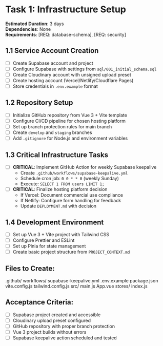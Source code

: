 # Task 1: Infrastructure Setup

**Estimated Duration**: 3 days  
**Dependencies**: None  
**Requirements**: [REQ: database-schema], [REQ: security]

## 1.1 Service Account Creation
- [ ] Create Supabase account and project
- [ ] Configure Supabase with settings from `sql/001_initial_schema.sql`
- [ ] Create Cloudinary account with unsigned upload preset
- [ ] Create hosting account (Vercel/Netlify/Cloudflare Pages)
- [ ] Store credentials in `.env.example` format

## 1.2 Repository Setup
- [ ] Initialize GitHub repository from Vue 3 + Vite template
- [ ] Configure CI/CD pipeline for chosen hosting platform
- [ ] Set up branch protection rules for main branch
- [ ] Create `develop` and `staging` branches
- [ ] Add `.gitignore` for Node.js and environment variables

## 1.3 Critical Infrastructure Tasks
- [ ] **CRITICAL**: Implement GitHub Action for weekly Supabase keepalive
  - Create `.github/workflows/supabase-keepalive.yml`
  - Schedule cron job: `0 0 * * 0` (weekly Sunday)
  - Execute: `SELECT 1 FROM users LIMIT 1;`
- [ ] **CRITICAL**: Finalize hosting platform decision
  - If Vercel: Document commercial use compliance
  - If Netlify: Configure form handling for feedback
  - Update `DEPLOYMENT.md` with decision

## 1.4 Development Environment
- [ ] Set up Vue 3 + Vite project with Tailwind CSS
- [ ] Configure Prettier and ESLint
- [ ] Set up Pinia for state management
- [ ] Create basic project structure from `PROJECT_CONTEXT.md`

## Files to Create:
.github/
workflows/
supabase-keepalive.yml
.env.example
package.json
vite.config.js
tailwind.config.js
src/
main.js
App.vue
stores/
index.js

## Acceptance Criteria:
- [ ] Supabase project created and accessible
- [ ] Cloudinary upload preset configured
- [ ] GitHub repository with proper branch protection
- [ ] Vue 3 project builds without errors
- [ ] Supabase keepalive action scheduled and tested
